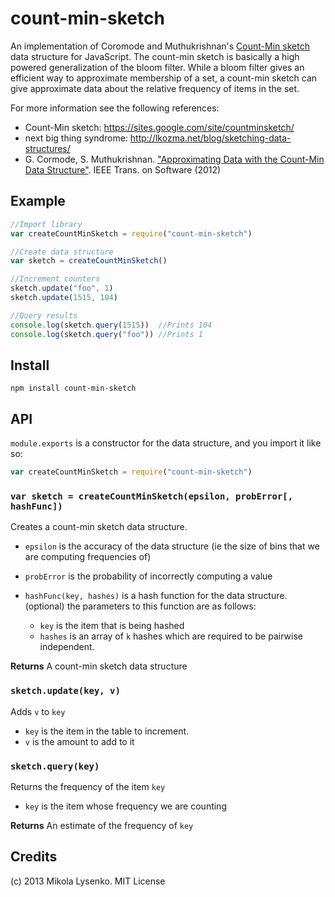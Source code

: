 count-min-sketch
================
An implementation of Coromode and Muthukrishnan's [Count-Min sketch](http://en.wikipedia.org/wiki/Count-Min_sketch) data structure for JavaScript.  The count-min sketch is basically a high powered generalization of the bloom filter.  While a bloom filter gives an efficient way to approximate membership of a set, a count-min sketch can give approximate data about the relative frequency of items in the set.

For more information see the following references:

* Count-Min sketch:  https://sites.google.com/site/countminsketch/
* next big thing syndrome: http://lkozma.net/blog/sketching-data-structures/
* G. Cormode, S. Muthukrishnan. ["Approximating Data with the Count-Min Data Structure"](http://dimacs.rutgers.edu/~graham/pubs/papers/cmsoft.pdf).  IEEE Trans. on Software (2012)

## Example

```javascript
//Import library
var createCountMinSketch = require("count-min-sketch")

//Create data structure
var sketch = createCountMinSketch()

//Increment counters
sketch.update("foo", 1)
sketch.update(1515, 104)

//Query results
console.log(sketch.query(1515))  //Prints 104
console.log(sketch.query("foo")) //Prints 1
```

## Install

    npm install count-min-sketch
    
## API

`module.exports` is a constructor for the data structure, and you import it like so:

```javascript
var createCountMinSketch = require("count-min-sketch")
```

### `var sketch = createCountMinSketch(epsilon, probError[, hashFunc])`
Creates a count-min sketch data structure.

* `epsilon` is the accuracy of the data structure (ie the size of bins that we are computing frequencies of)
* `probError` is the probability of incorrectly computing a value
* `hashFunc(key, hashes)` is a hash function for the data structure. (optional)  the parameters to this function are as follows:

    + `key` is the item that is being hashed
    + `hashes` is an array of `k` hashes which are required to be pairwise independent.

**Returns** A count-min sketch data structure

### `sketch.update(key, v)`
Adds `v` to `key`

* `key` is the item in the table to increment.
* `v` is the amount to add to it


### `sketch.query(key)`
Returns the frequency of the item `key`

* `key` is the item whose frequency we are counting

**Returns** An estimate of the frequency of `key`

## Credits
(c) 2013 Mikola Lysenko. MIT License
